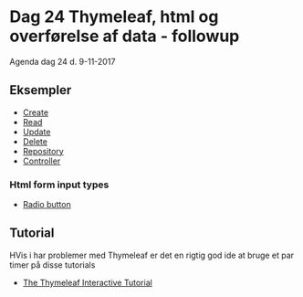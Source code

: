 # Dag 24 Thymeleaf, html og overførelse af data - followup
Agenda dag 24 d. 9-11-2017

## Eksempler
* [Create](https://github.com/dat17v1/2_24_Thymeleaf_followup/blob/master/create.md)
* [Read](https://github.com/dat17v1/2_24_Thymeleaf_followup/blob/master/read.md)
* [Update](https://github.com/dat17v1/2_24_Thymeleaf_followup/blob/master/update.md)
* [Delete](https://github.com/dat17v1/2_24_Thymeleaf_followup/blob/master/delete.md)
* [Repository](https://github.com/dat17v1/2_24_Thymeleaf_followup/blob/master/repository.md)
* [Controller](https://github.com/dat17v1/2_24_Thymeleaf_followup/blob/master/controller.md)

### Html form input types

* [Radio button](https://www.w3schools.com/html/tryit.asp?filename=tryhtml_radio)

## Tutorial
HVis i har problemer med Thymeleaf er det en rigtig god ide at bruge et par timer på disse tutorials    
* [The Thymeleaf Interactive Tutorial](http://itutorial.thymeleaf.org/)
